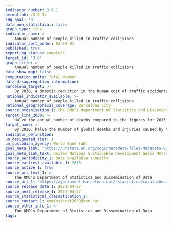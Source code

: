 ```yaml
---
indicator_number: 3.6.1
permalink: /3-6-1/
sdg_goal: '3'
data_non_statistical: false
graph_type: line
indicator_name: >-
    Annual number of people killed in traffic collisions
indicator_sort_order: 03-06-01
published: true
reporting_status: complete
target_id: '3.6'
graph_title: >-
    Annual number of people killed in traffic collisions
data_show_map: false
computation_units: Total Number
data_disaggregation_information: 
barcelona_target: >-
    By 2030, a drastic reduction in the human cost of traffic accidents
national_indicator_available: >-
    Annual number of people killed in traffic collisions
national_geographical_coverage: Barcelona City 
source_organisation_1: The OMD’s Department of Statistics and Dissemination of Data
target_line_2030: >-
    Halve the annual number of deaths compared to the figures for 2015: Less than 12
target_name: >-
    By 2020, halve the number of global deaths and injuries caused by traffic accidents
indicator_definition:
un_designated_tier: 1
un_custodian_agency: World Bank (WB)
goal_meta_link: 'https://unstats.un.org/sdgs/metadata/files/Metadata-03-06-01.pdf'
goal_meta_link_text: United Nations Sustainable Development Goals Metadata (pdf 894kB)
source_periodicity_1: Data available annually
source_earliest_available_1: 2015
source_active_1: true
source_url_text_1: >-
    The OMD’s Department of Statistics and Dissemination of Data
source_url_1: 'https://ajuntament.barcelona.cat/estadistica/catala/Anuaris/Anuaris/index.htm'
source_release_date_1: 2021-04-27
source_next_release_1: 2022-04-27
source_statistical_classification_1: 
source_contact_1: comissionat2030@bcn.cat
source_other_info_1: >-
    The OMD’s Department of Statistics and Dissemination of Data
tags:
---
```

